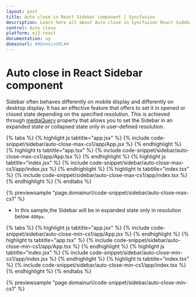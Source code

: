 ```yaml
---
layout: post
title: Auto close in React Sidebar component | Syncfusion
description: Learn here all about Auto close in Syncfusion React Sidebar component of Syncfusion Essential JS 2 and more.
control: Auto close 
platform: ej2-react
documentation: ug
domainurl: ##DomainURL##
---
```


# Auto close in React Sidebar component

Sidebar often behaves differently on mobile display and differently on desktop display. It has an effective feature that offers to set it in opened or closed state depending on the specified resolution. This is achieved through [mediaQuery](https://ej2.syncfusion.com/react/documentation/api/sidebar#mediaquery) property that allows you to set the Sidebar in an expanded state or collapsed state only in user-defined resolution.

{% tabs %}
{% highlight js tabtitle="app.jsx" %}
{% include code-snippet/sidebar/auto-close-max-cs1/app/App.jsx %}
{% endhighlight %}
{% highlight ts tabtitle="app.tsx" %}
{% include code-snippet/sidebar/auto-close-max-cs1/app/App.tsx %}
{% endhighlight %}
{% highlight js tabtitle="index.jsx" %}
{% include code-snippet/sidebar/auto-close-max-cs1/app/index.jsx %}
{% endhighlight %}
{% highlight ts tabtitle="index.tsx" %}
{% include code-snippet/sidebar/auto-close-max-cs1/app/index.tsx %}
{% endhighlight %}
{% endtabs %}

 {% previewsample "page.domainurl/code-snippet/sidebar/auto-close-max-cs1" %}

* In this sample,the Sidebar will be in expanded state only in resolution below `400px`.

{% tabs %}
{% highlight js tabtitle="app.jsx" %}
{% include code-snippet/sidebar/auto-close-min-cs1/app/App.jsx %}
{% endhighlight %}
{% highlight ts tabtitle="app.tsx" %}
{% include code-snippet/sidebar/auto-close-min-cs1/app/App.tsx %}
{% endhighlight %}
{% highlight js tabtitle="index.jsx" %}
{% include code-snippet/sidebar/auto-close-min-cs1/app/index.jsx %}
{% endhighlight %}
{% highlight ts tabtitle="index.tsx" %}
{% include code-snippet/sidebar/auto-close-min-cs1/app/index.tsx %}
{% endhighlight %}
{% endtabs %}

 {% previewsample "page.domainurl/code-snippet/sidebar/auto-close-min-cs1" %}